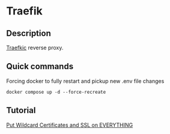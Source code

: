 # Traefik

## Description

[Traefkic](https://lycheeorg.github.io/]) reverse proxy.

## Quick commands

Forcing docker to fully restart and pickup new .env file changes

`docker compose up -d --force-recreate`

## Tutorial

[Put Wildcard Certificates and SSL on EVERYTHING](https://technotim.live/posts/traefik-portainer-ssl/)